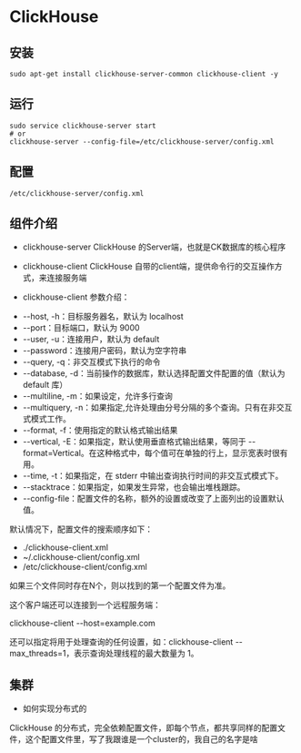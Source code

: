 # ClickHouse

## 安装

```shell
sudo apt-get install clickhouse-server-common clickhouse-client -y
```

## 运行

```shell
sudo service clickhouse-server start
# or
clickhouse-server --config-file=/etc/clickhouse-server/config.xml
```

## 配置

`/etc/clickhouse-server/config.xml`

## 组件介绍

- clickhouse-server
ClickHouse 的Server端，也就是CK数据库的核心程序

- clickhouse-client
ClickHouse 自带的client端，提供命令行的交互操作方式，来连接服务端


* clickhouse-client 参数介绍：

- --host, -h：目标服务器名，默认为 localhost
- --port：目标端口，默认为 9000
- --user, -u：连接用户，默认为 default
- --password：连接用户密码，默认为空字符串
- --query, -q：非交互模式下执行的命令
- --database, -d：当前操作的数据库，默认选择配置文件配置的值（默认为 default 库）
- --multiline, -m：如果设定，允许多行查询
- --multiquery, -n：如果指定,允许处理由分号分隔的多个查询。只有在非交互式模式工作。
- --format, -f：使用指定的默认格式输出结果
- --vertical, -E：如果指定，默认使用垂直格式输出结果，等同于 --format=Vertical。在这种格式中，每个值可在单独的行上，显示宽表时很有用。
- --time, -t：如果指定，在 stderr 中输出查询执行时间的非交互式模式下。
- --stacktrace：如果指定，如果发生异常，也会输出堆栈跟踪。
- --config-file：配置文件的名称，额外的设置或改变了上面列出的设置默认值。

默认情况下，配置文件的搜索顺序如下：

- ./clickhouse-client.xml
- ~/.clickhouse-client/config.xml
- /etc/clickhouse-client/config.xml

如果三个文件同时存在N个，则以找到的第一个配置文件为准。

这个客户端还可以连接到一个远程服务端：

clickhouse-client --host=example.com

还可以指定将用于处理查询的任何设置，如：clickhouse-client --max_threads=1，表示查询处理线程的最大数量为 1。

## 集群

* 如何实现分布式的

ClickHouse 的分布式，完全依赖配置文件，即每个节点，都共享同样的配置文件，这个配置文件里，写了我跟谁是一个cluster的，我自己的名字是啥

